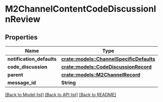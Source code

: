 # M2ChannelContentCodeDiscussionInReview

## Properties

Name | Type | Description | Notes
------------ | ------------- | ------------- | -------------
**notification_defaults** | [**crate::models::ChannelSpecificDefaults**](ChannelSpecificDefaults.md) |  | 
**code_discussion** | [**crate::models::CodeDiscussionRecord**](CodeDiscussionRecord.md) |  | 
**parent** | [**crate::models::M2ChannelRecord**](M2ChannelRecord.md) |  | 
**message_id** | **String** |  | 

[[Back to Model list]](../README.md#documentation-for-models) [[Back to API list]](../README.md#documentation-for-api-endpoints) [[Back to README]](../README.md)


